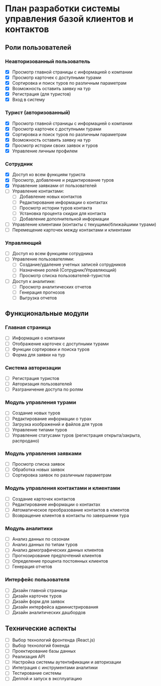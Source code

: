 # План разработки системы управления базой клиентов и контактов

## Роли пользователей

### Неавторизованный пользователь

- [x] Просмотр главной страницы с информацией о компании
- [x] Просмотр карточек с доступными турами
- [x] Сортировка и поиск туров по различным параметрам
- [x] Возможность оставить заявку на тур
- [x] Регистрация (для туристов)
- [x] Вход в систему

### Турист (авторизованный)

- [x] Просмотр главной страницы с информацией о компании
- [x] Просмотр карточек с доступными турами
- [x] Сортировка и поиск туров по различным параметрам
- [x] Возможность оставить заявку на тур
- [x] Просмотр истории своих заявок и туров
- [x] Управление личным профилем

### Сотрудник

- [x] Доступ ко всем функциям туриста
- [x] Просмотр, добавление и редактирование туров
- [x] Управление заявками от пользователей
- [ ] Управление контактами:
  - [ ] Добавление новых контактов
  - [ ] Редактирование информации о контактах
  - [ ] Просмотр истории туров контакта
  - [ ] Установка процента скидки для контакта
  - [ ] Добавление дополнительной информации
- [ ] Управление клиентами (контакты с текущими/ближайшими турами)
- [ ] Перемещение карточек между контактами и клиентами

### Управляющий

- [ ] Доступ ко всем функциям сотрудника
- [ ] Управление пользователями:
  - [ ] Создание/удаление учетных записей сотрудников
  - [ ] Назначение ролей (Сотрудник/Управляющий)
  - [ ] Просмотр списка пользователей-туристов
- [ ] Доступ к аналитике:
  - [ ] Просмотр аналитических отчетов
  - [ ] Генерация прогнозов
  - [ ] Выгрузка отчетов

## Функциональные модули

### Главная страница

- [ ] Информация о компании
- [ ] Отображение карточек с доступными турами
- [ ] Функции сортировки и поиска туров
- [ ] Форма для заявки на тур

### Система авторизации

- [ ] Регистрация туристов
- [ ] Авторизация пользователей
- [ ] Разграничение доступа по ролям

### Модуль управления турами

- [ ] Создание новых туров
- [ ] Редактирование информации о турах
- [ ] Загрузка изображений и файлов для туров
- [ ] Управление типами туров
- [ ] Управление статусами туров (регистрация открыта/закрыта, распродано)

### Модуль управления заявками

- [ ] Просмотр списка заявок
- [ ] Обработка новых заявок
- [ ] Сортировка заявок по различным параметрам

### Модуль управления контактами и клиентами

- [ ] Создание карточек контактов
- [ ] Редактирование информации о контактах
- [ ] Автоматическое преобразование контактов в клиентов
- [ ] Возвращение клиентов в контакты по завершении тура

### Модуль аналитики

- [ ] Анализ данных по сезонам
- [ ] Анализ данных по типам туров
- [ ] Анализ демографических данных клиентов
- [ ] Прогнозирование предпочтений клиентов
- [ ] Определение процента постоянных клиентов
- [ ] Генерация отчетов

### Интерфейс пользователя

- [ ] Дизайн главной страницы
- [ ] Дизайн карточек туров
- [ ] Дизайн форм для заявок
- [ ] Дизайн интерфейса администрирования
- [ ] Дизайн аналитических дашбордов

## Технические аспекты

- [ ] Выбор технологий фронтенда (React.js)
- [ ] Выбор технологий бэкенда
- [ ] Проектирование базы данных
- [ ] Реализация API
- [ ] Настройка системы аутентификации и авторизации
- [ ] Интеграция с инструментами аналитики
- [ ] Тестирование системы
- [ ] Деплой и запуск в эксплуатацию
